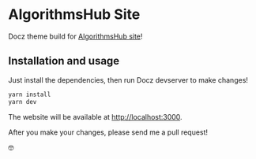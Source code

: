 # AlgorithmsHub Site

Docz theme build for [AlgorithmsHub site](https://algorithmshub.github.io)!

## Installation and usage

Just install the dependencies, then run Docz devserver to make changes!

```bash
yarn install
yarn dev
```

The website will be available at [http://localhost:3000](http://localhost:3000).

After you make your changes, please send me a pull request!

🤓

<!-- https://github.com/rafgraph/spa-github-pages -->
<!-- https://docz-v1.surge.sh/docs/project-configuration#theming -->
